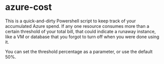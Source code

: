 # azure-cost

This is a quick-and-dirty Powershell script to keep track of your accumulated Azure spend. If any one resource consumes more than a certain threshold of your total bill, that could indicate a runaway instance, like a VM or database that you forgot to turn off when you were done using it.

You can set the threshold percentage as a parameter, or use the default 50%.
